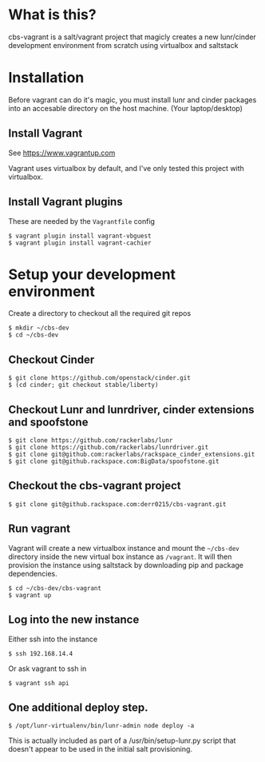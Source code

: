 # What is this?

cbs-vagrant is a salt/vagrant project that magicly creates a new lunr/cinder
development environment from scratch using virtualbox and saltstack

# Installation
Before vagrant can do it's magic, you must install lunr and cinder packages
into an accesable directory on the host machine. (Your laptop/desktop)

## Install Vagrant
See https://www.vagrantup.com

Vagrant uses virtualbox by default, and I've only tested this project with virtualbox.

## Install Vagrant plugins
These are needed by the ``Vagrantfile`` config

```
$ vagrant plugin install vagrant-vbguest
$ vagrant plugin install vagrant-cachier
```

# Setup your development environment
Create a directory to checkout all the required git repos
```
$ mkdir ~/cbs-dev
$ cd ~/cbs-dev
```

## Checkout Cinder
```
$ git clone https://github.com/openstack/cinder.git
$ (cd cinder; git checkout stable/liberty)
```

## Checkout Lunr and lunrdriver, cinder extensions and spoofstone
```
$ git clone https://github.com/rackerlabs/lunr
$ git clone https://github.com/rackerlabs/lunrdriver.git
$ git clone git@github.com:rackerlabs/rackspace_cinder_extensions.git
$ git clone git@github.rackspace.com:BigData/spoofstone.git
```

## Checkout the cbs-vagrant project
```
$ git clone git@github.rackspace.com:derr0215/cbs-vagrant.git
```

## Run vagrant
Vagrant will create a new virtualbox instance and mount the ``~/cbs-dev`` directory
inside the new virtual box instance as ``/vagrant``. It will then provision the
instance using saltstack by downloading pip and package dependencies.

```
$ cd ~/cbs-dev/cbs-vagrant
$ vagrant up
```

## Log into the new instance
Either ssh into the instance
```
$ ssh 192.168.14.4
```
Or ask vagrant to ssh in
```
$ vagrant ssh api
```

## One additional deploy step.
```
$ /opt/lunr-virtualenv/bin/lunr-admin node deploy -a
```
This is actually included as part of a /usr/bin/setup-lunr.py script that doesn't appear to be used in the initial salt provisioning.
